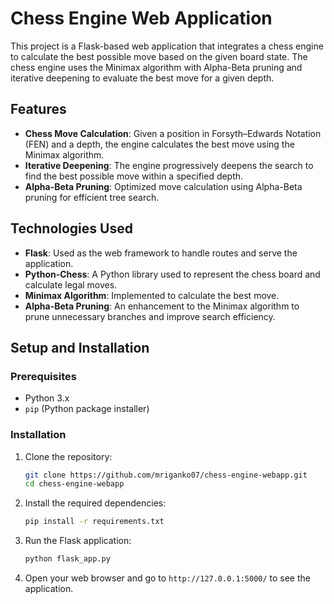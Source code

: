# Chess Engine Web Application

This project is a Flask-based web application that integrates a chess engine to calculate the best possible move based on the given board state. The chess engine uses the Minimax algorithm with Alpha-Beta pruning and iterative deepening to evaluate the best move for a given depth.

## Features

- **Chess Move Calculation**: Given a position in Forsyth–Edwards Notation (FEN) and a depth, the engine calculates the best move using the Minimax algorithm.
- **Iterative Deepening**: The engine progressively deepens the search to find the best possible move within a specified depth.
- **Alpha-Beta Pruning**: Optimized move calculation using Alpha-Beta pruning for efficient tree search.

## Technologies Used

- **Flask**: Used as the web framework to handle routes and serve the application.
- **Python-Chess**: A Python library used to represent the chess board and calculate legal moves.
- **Minimax Algorithm**: Implemented to calculate the best move.
- **Alpha-Beta Pruning**: An enhancement to the Minimax algorithm to prune unnecessary branches and improve search efficiency.

## Setup and Installation

### Prerequisites

- Python 3.x
- `pip` (Python package installer)

### Installation

1. Clone the repository:
   ```bash
   git clone https://github.com/mriganko07/chess-engine-webapp.git
   cd chess-engine-webapp
   ```

2. Install the required dependencies:
   ```bash
   pip install -r requirements.txt
   ```

3. Run the Flask application:
   ```bash
   python flask_app.py
   ```

4. Open your web browser and go to `http://127.0.0.1:5000/` to see the application.

